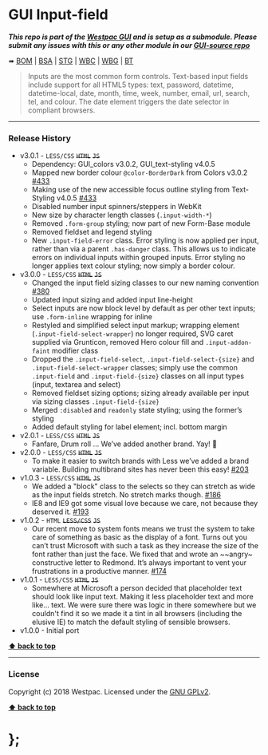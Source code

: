 GUI Input-field
===============

***This repo is part of the [Westpac GUI](http://gel.westpacgroup.com.au/GUI/) and is setup as a submodule. Please submit any issues with this or any other module in our [GUI-source repo](https://github.com/WestpacCXTeam/GUI-source/issues)***

➠
[BOM](http://westpaccxteam.github.io/GUI-input-fields/tests/BOM/) |
[BSA](http://westpaccxteam.github.io/GUI-input-fields/tests/BSA/) |
[STG](http://westpaccxteam.github.io/GUI-input-fields/tests/STG/) |
[WBC](http://westpaccxteam.github.io/GUI-input-fields/tests/WBC/) |
[WBG](http://westpaccxteam.github.io/GUI-input-fields/tests/WBG/) |
[BT](http://westpaccxteam.github.io/GUI-input-fields/tests/BT/)

> Inputs are the most common form controls. Text-based input fields include support for all HTML5 types: text, password, datetime, datetime-local, date, month, time, week, number, email, url, search, tel, and colour. The date element triggers the date selector in compliant browsers.

----------------------------------------------------------------------------------------------------------------------------------------------------------------


### Release History

* v3.0.1 - `LESS/CSS` ~~`HTML`~~ ~~`JS`~~
	* Dependency: GUI_colors v3.0.2, GUI_text-styling v4.0.5
	* Mapped new border colour `@color-BorderDark` from Colors v3.0.2
		[#433](https://github.com/WestpacCXTeam/GUI-source/issues/433)
	* Making use of the new accessible focus outline styling from Text-Styling v4.0.5
		[#433](https://github.com/WestpacCXTeam/GUI-source/issues/433)
	* Disabled number input spinners/steppers in WebKit
	* New size by character length classes (`.input-width-*`)
	* Removed `.form-group` styling; now part of new Form-Base module
	* Removed fieldset and legend styling
	* New `.input-field-error` class. Error styling is now applied per input, rather than via a parent `.has-danger` class. This allows us to indicate errors on individual inputs within grouped inputs. Error styling no longer applies text colour styling; now simply a border colour.
* v3.0.0 - `LESS/CSS` ~~`HTML`~~ ~~`JS`~~
	* Changed the input field sizing classes to our new naming convention
		[#380](https://github.com/WestpacCXTeam/GUI-source/issues/380)
	* Updated input sizing and added input line-height
	* Select inputs are now block level by default as per other text inputs; use `.form-inline` wrapping for inline
	* Restyled and simplified select input markup; wrapping element (`.input-field-select-wrapper`) no longer required, SVG caret supplied via Grunticon, removed Hero colour fill and `.input-addon-faint` modifier class
	* Dropped the `.input-field-select`, `.input-field-select-{size}` and `.input-field-select-wrapper` classes; simply use the common `.input-field` and `.input-field-{size}` classes on all input types (input, textarea and select)
	* Removed fieldset sizing options; sizing already available per input via sizing classes `.input-field-{size}`
	* Merged `:disabled` and `readonly` state styling; using the former’s styling
	* Added default styling for label element; incl. bottom margin
* v2.0.1 - `LESS/CSS` ~~`HTML`~~ ~~`JS`~~
	* Fanfare, Drum roll … We’ve added another brand. Yay! :clap:
* v2.0.0 - `LESS/CSS` ~~`HTML`~~ ~~`JS`~~
	* To make it easier to switch brands with Less we’ve added a brand variable. Building multibrand sites has never been this easy!
		[#203](https://github.com/WestpacCXTeam/GUI-source/issues/203)
* v1.0.3 - `LESS/CSS` ~~`HTML`~~ ~~`JS`~~
	* We added a "block" class to the selects so they can stretch as wide as the input fields stretch. No stretch marks though.
		[#186](https://github.com/WestpacCXTeam/GUI-source/issues/186)
	* IE8 and IE9 got some visual love because we care, not because they deserved it.
		[#193](https://github.com/WestpacCXTeam/GUI-source/issues/193)
* v1.0.2 - `HTML` ~~`LESS/CSS`~~ ~~`JS`~~
	* Our recent move to system fonts means we trust the system to take care of something as basic as the display of a font. Turns out you can’t trust Microsoft with such a task as they increase the size of the font rather than just the face. We fixed that and wrote an ~~angry~ constructive letter to Redmond. It’s always important to vent your frustrations in a productive manner.
		[#174](https://github.com/WestpacCXTeam/GUI-source/issues/174)
* v1.0.1 - `LESS/CSS` ~~`HTML`~~ ~~`JS`~~
	* Somewhere at Microsoft a person decided that placeholder text should look like input text. Making it less placeholder text and more like... text. We were sure there was logic in there somewhere but we couldn't find it so we made it a tint in all browsers (including the elusive IE) to match the default styling of sensible browsers.
* v1.0.0 - Initial port

**[⬆ back to top](#content)**


----------------------------------------------------------------------------------------------------------------------------------------------------------------


### License

Copyright (c) 2018 Westpac. Licensed under the [GNU GPLv2](https://raw.githubusercontent.com/WestpacCXTeam/GUI-source/master/LICENSE).

**[⬆ back to top](#content)**

# };